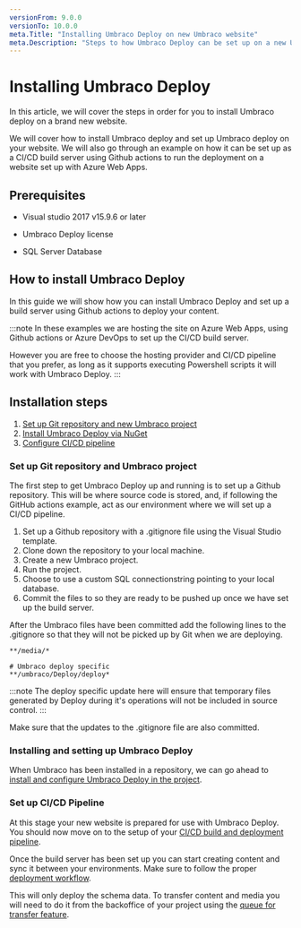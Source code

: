 ```yaml
---
versionFrom: 9.0.0
versionTo: 10.0.0
meta.Title: "Installing Umbraco Deploy on new Umbraco website"
meta.Description: "Steps to how Umbraco Deploy can be set up on a new Umbraco website"
---
```


# Installing Umbraco Deploy

In this article, we will cover the steps in order for you to install Umbraco deploy on a brand new website.

We will cover how to install Umbraco deploy and set up Umbraco deploy on your website. We will also go through an example on how it can be set up as a CI/CD build server using Github actions to run the deployment on a website set up with Azure Web Apps.

## Prerequisites

* Visual studio 2017 v15.9.6 or later

* Umbraco Deploy license

* SQL Server Database

## How to install Umbraco Deploy

In this guide we will show how you can install Umbraco Deploy and set up a build server using Github actions to deploy your content.

:::note
In these examples we are hosting the site on Azure Web Apps, using Github actions or Azure DevOps to set up the CI/CD build server.

However you are free to choose the hosting provider and CI/CD pipeline that you prefer, as long as it supports executing Powershell scripts it will work with Umbraco Deploy.
:::

## Installation steps

1. [Set up Git repository and new Umbraco project](#set-up-git-repository-and-umbraco-project)
2. [Install Umbraco Deploy via NuGet](#installing-and-setting-up-umbraco-deploy)
3. [Configure CI/CD pipeline](#set-up-cicd-pipeline)

### Set up Git repository and Umbraco project

The first step to get Umbraco Deploy up and running is to set up a Github repository. This will be where source code is stored, and, if following the GitHub actions example, act as our environment where we will set up a CI/CD pipeline.

1. Set up a Github repository with a .gitignore file using the Visual Studio template.
2. Clone down the repository to your local machine.
3. Create a new Umbraco project.
4. Run the project.
5. Choose to use a custom SQL connectionstring pointing to your local database.
6. Commit the files to so they are ready to be pushed up once we have set up the build server.

After the Umbraco files have been committed add the following lines to the .gitignore so that they will not be picked up by Git when we are deploying.

```none
**/media/*

# Umbraco deploy specific
**/umbraco/Deploy/deploy*
```

:::note
The deploy specific update here will ensure that temporary files generated by Deploy during it's operations will not be included in source control.
:::

Make sure that the updates to the .gitignore file are also committed.

### Installing and setting up Umbraco Deploy

When Umbraco has been installed in a repository, we can go ahead to [install and configure Umbraco Deploy in the project](../Install-Configure/index).

### Set up CI/CD Pipeline

At this stage your new website is prepared for use with Umbraco Deploy.  You should now move on to the setup of your [CI/CD build and deployment pipeline](../CICD-Pipeline).

Once the build server has been set up you can start creating content and sync it between your environments. Make sure to follow the proper [deployment workflow](../../Deployment-Workflow).

This will only deploy the schema data. To transfer content and media you will need to do it from the backoffice of your project using the [queue for transfer feature](../../deployment-workflow/content-transfer).
